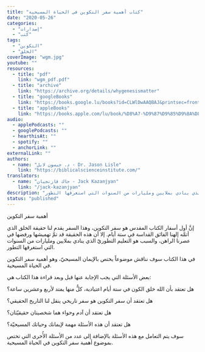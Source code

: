 ```yaml
---
title: "كتاب أهمية سفر التكوين في الحياة المسيحية"
date: "2020-05-26"
categories:
  - "إصدارات"
  - "كتب"
tags:
  - "التكوين"
  - "الخلق"
coverImage: "wgm.jpg"
youtube: ""
resources:
  - title: "pdf"
    link: "wgm_pdf.pdf"
  - title: "archive"
    link: "https://archive.org/details/whygenesismatter"
  - title: "googleBooks"
    link: "https://books.google.lu/books?id=CLWlDwAAQBAJ&printsec=frontcover&redir_esc=y#v=onepage&q&f=false"
  - title: "appleBooks"
    link: "https://books.apple.com/lu/book/%D8%A7-%D9%87%D9%85%D9%8A%D8%A9-%D8%B3%D9%81%D8%B1-%D8%A7%D9%84%D8%AA%D9%83%D9%88%D9%8A%D9%86/id6451097287"
audio:
  - applePodcasts: ""
  - googlePodcasts: ""
  - hearthisAt: ""
  - spotify: ""
  - anchorLink: ""
externalLink: ""
authors:
  - name: "د. جيسون لايل - Dr. Jason Lisle"
    link: "https://biblicalscienceinstitute.com/"
translators:
  - name: "جاك قازنجيان - Jack Kazanjyan"
    link: "/jack-kazanjyan"
description: "إنَّ أول أسفار الكتاب المقدس هو سفر التكوين، وهذا السفر يقدم لنا حقيقة الخلق الذي أتمَّه إلهنا الفائق القداسة في ستة أيام. إلا أن هذه الحقيقة قد تمَّ تهميشها ورفضها في عصرنا الراهن، والسبب هو التعليم التطوريّ الذي ينادي بملايين ومليارات من السنوات التي استغرقها التطور."
status: "published"
---
```


أهمية سفر التكوين

إنَّ أول أسفار الكتاب المقدس هو سفر التكوين، وهذا السفر يقدم لنا حقيقة الخلق الذي أتمَّه إلهنا الفائق القداسة في ستة أيام. إلا أن هذه الحقيقة قد تمَّ تهميشها ورفضها في عصرنا الراهن، والسبب هو التعليم التطوريّ الذي ينادي بملايين ومليارات من السنوات التي استغرقها التطور.

في هذا الكتاب سوف نناقش موضوعاً يختص بالإيمان المسيحيّ، وهو أهمية سفر التكوين في الحياة المسيحية.

بعض الأسئلة التي يجب الإجابة عنها قبل وبعد قراءة هذا الكتاب هي:

هل تعتقد بأن الله خلق الكون في ستة أيام اعتيادية، كلٌّ منها يمتد لأربع وعشرين ساعة؟

هل تعتقد أن سفر التكوين هو سفر تاريخي ينقل لنا التاريخ الحقيقي؟

هل تعتقد أن آدم وحواء هما شخصيتان حقيقيّتان؟

هل تعتقد أن هذه الأسئلة مهمة لإيمانك وحياتك المسيحيّة؟

سوف يتم التعامل مع هذه الأسئلة بالإضافة إلى عدد من الأسئلة الأُخرى التي تختص بموضوع أهمية سفر التكوين في الحياة المسيحية.
